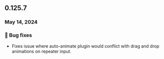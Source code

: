 ## 0.125.7

### May 14, 2024

### 🐛 Bug fixes

- Fixes issue where auto-animate plugin would conflict with drag and drop animations on repeater input.